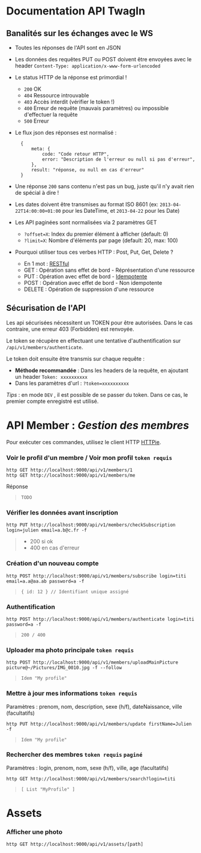 # Documentation API TwagIn

## Banalités sur les échanges avec le WS

* Toutes les réponses de l'API sont en JSON
* Les données des requêtes PUT ou POST doivent être envoyées avec le header `Content-Type: application/x-www-form-urlencoded`
* Le status HTTP de la réponse est primordial !
  * `200` OK
  * `404` Ressource introuvable
  * `403` Accès interdit (vérifier le token !)
  * `400` Erreur de requête (mauvais paramètres) ou impossible d'effectuer la requête
  * `500` Erreur 
* Le flux json des réponses est normalisé :

	    {
            meta: {
                code: "Code retour HTTP",
                error: "Description de l'erreur ou null si pas d'erreur",
            },
            result: "réponse, ou null en cas d'erreur"
        }
* Une réponse `200` sans contenu n'est pas un bug, juste qu'il n'y avait rien de spécial à dire !
* Les dates doivent être transmises au format ISO 8601 (ex: `2013-04-22T14:00:00+01:00` pour les DateTime, et `2013-04-22` pour les Date)
* Les API paginées sont normalisées via 2 paramètres GET
  * `?offset=X`: Index du premier élément à afficher (default: 0)
  * `?limit=X`: Nombre d'éléments par page (default: 20, max: 100)
* Pourquoi utiliser tous ces verbes HTTP : Post, Put, Get, Delete ?
  * En 1 mot : [RESTful](http://en.wikipedia.org/wiki/Representational_state_transfer)
  * GET : Opération sans effet de bord - Réprésentation d'une ressource
  * PUT : Opération avec effet de bord - [Idempotente](http://fr.wikipedia.org/wiki/Idempotence#En_informatique)
  * POST : Opération avec effet de bord - Non idempotente
  * DELETE : Opération de suppression d'une ressource


## Sécurisation de l'API

Les api sécurisées nécessitent un TOKEN pour être autorisées. Dans le cas contraire, une erreur 403 (Forbidden) est renvoyée.

Le token se récupère en effectuant une tentative d'authentification sur `/api/v1/members/authenticate`.

Le token doit ensuite être transmis sur chaque requête :

* **Méthode recommandée** : Dans les headers de la requête, en ajoutant un header `Token: xxxxxxxxxx` 
* Dans les paramètres d'url : `?token=xxxxxxxxxx`

*Tips* : en mode `DEV` , il est possible de se passer du token. Dans ce cas, le premier compte enregistré est utilisé.

# API Member : *Gestion des membres*

Pour exécuter ces commandes, utilisez le client HTTP [HTTPie](https://github.com/jkbr/httpie).

### Voir le profil d'un membre / Voir mon profil `token requis`

    http GET http://localhost:9000/api/v1/members/1
    http GET http://localhost:9000/api/v1/members/me

Réponse
    
>     TODO

### Vérifier les données avant inscription

    http PUT http://localhost:9000/api/v1/members/checkSubscription login=julien email=a.b@c.fr -f

>    * 200 si ok
>    * 400 en cas d'erreur

### Création d'un nouveau compte

    http POST http://localhost:9000/api/v1/members/subscribe login=titi email=a.a@aa.ab password=a -f

>     { id: 12 } // Identifiant unique assigné

### Authentification

    http POST http://localhost:9000/api/v1/members/authenticate login=titi password=a -f

>     200 / 400

### Uploader ma photo principale `token requis`

    http POST http://localhost:9000/api/v1/members/uploadMainPicture picture@~/Pictures/IMG_0010.jpg -f --follow

>     Idem "My profile"

### Mettre à jour mes informations `token requis`

Paramètres : prenom, nom, description, sexe (h/f), dateNaissance, ville (facultatifs)

    http PUT http://localhost:9000/api/v1/members/update firstName=Julien -f

>     Idem "My profile"

### Rechercher des membres `token requis` `paginé`

Paramètres : login, prenom, nom, sexe (h/f), ville, age (facultatifs)

    http GET http://localhost:9000/api/v1/members/search?login=titi
    
>     [ List "MyProfile" ]

# Assets

### Afficher une photo

    http GET http://localhost:9000/api/v1/assets/[path]